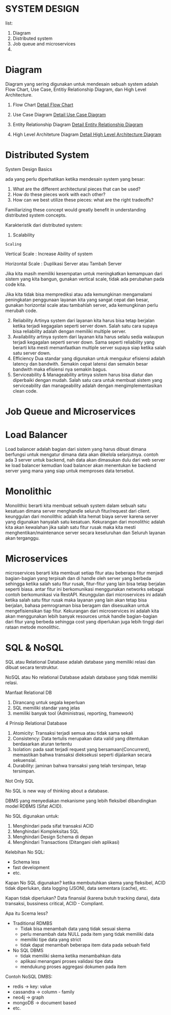 # SYSTEM DESIGN
list:
  1. Diagram
  2. Distributed system
  3. Job queue and microservices
  4. 
# Diagram

Diagram yang sering digunakan untuk mendesain sebuah system adalah Flow Chart, Use Case, Entitiy Relationship Diagram, dan High Level Architecture.

1. Flow Chart
[Detail Flow Chart](lucidchart.com/pages/what-is-a-flowchart-tutorial 'Klik disini untuk detail tentang Flow Chart')

2. Use Case Diagram
[Detail Use Case Diagram](https://www.lucidchart.com/pages/uml-use-case-diagram 'Klik disini untuk detail tentang Use Case Diagram')

3. Entity Relationship Diagram
[Detail Entity Relationship Diagram](https://www.lucidchart.com/pages/er-diagrams 'Klik disini untuk detail tentang Entity Relationship Diagram')

4. High Level Architeture Diagram
[Detail High Level Architecture Diagram](https://www.lucidchart.com/pages/architecture-diagram 'Klik disini untuk detail tentang High Level Architecture Diagram')


# Distributed System

System Design Basics

ada yang perlu diperhatikan ketika mendesain system yang besar:
1. What are the different architectural pieces that can be used?
2. How do these pieces work with each other?
3. How can we best utilize these pieces: what are the right tradeoffs?

Familiarizing these concept would greatly benefit in understanding distributed system concepts.

Karakteristik dari distributed system:
1. Scalability

  `Scaling`

  Vertical Scale    : Increase Ability of system

  Horizontal Scale  : Duplikasi Server atau Tambah Server

  Jika kita masih memiliki kesempatan untuk meningkatkan kemampuan dari sistem yang kita bangun, gunakan vertical scale, tidak ada perubahan pada code kita.

  Jika kita tidak bisa memprediksi atau ada kemungkinan mengamalami peningkatan penggunaan layanan kita yang sangat cepat dan besar, gunakan horizontal scale atau tambahlah server, ada kemungkinan perlu merubah code.

2. Reliability
  Artinya system dari layanan kita harus bisa tetap berjalan ketika terjadi kegagalan seperti server down. Salah satu cara supaya bisa reliability adalah dengan memiliki multiple server.
3. Availability
  artinya system dari layanan kita harus selalu sedia walaupun terjadi kegagalan seperti server down. Sama seperti reliability yang berarti kita mesti memanfaatkan multiple server supaya siap ketika salah satu server down.
4. Efficiency
  Dua standar yang digunakan untuk mengukur efisiensi adalah latency dan bandwith. Semakin cepat latensi dan semakin besar bandwith maka efisiensi nya semakin bagus.
5. Serviceability & Manageability
  artinya sistem harus bisa diatur dan diperbaiki dengan mudah. Salah satu cara untuk membuat sistem yang serviceability dan manageability adalah dengan mengimplementasikan clean code.


# Job Queue and Microservices

# Load Balancer
  Load balancer adalah bagian dari sistem yang harus dibuat dimana berfungsi untuk mengatur dimana data akan dikelola selanjutnya. contoh ada 3 server untuk backend, nah data akan dimasukan dulu dari web server ke load balancer kemudian load balancer akan menentukan ke backend server yang mana yang siap untuk memproses data tersebut.

# Monolithic
  Monolithic berarti kita membuat sebuah system dalam sebuah satu kesatuan dimana server menghandle seluruh fitur/request dari client.
  keunggulan dari monolithic adalah kita hemat biaya server karena server yang digunakan hanyalah satu kesatuan.
  Kekurangan dari monolithic adalah kita akan kewalahan jika salah satu fitur rusak maka kita mesti menghentikan/maintenance server secara keseluruhan dan Seluruh layanan akan terganggu.

# Microservices
  microservices berarti kita membuat setiap fitur atau beberapa fitur menjadi bagian-bagian yang terpisah dan di handle oleh server yang berbeda sehingga ketika salah satu fitur rusak, fitur-fitur yang lain bisa tetap berjalan seperti biasa. antar fitur ini berkomunikasi menggunakan networks sebagai contoh berkomunikasi via RestAPI.
  Keunggulan dari microservices ini adalah ketika salah satu fitur rusak maka layanan yang lain akan tetap bisa berjalan, bahasa pemrograman bisa beragam dan disesuaikan untuk mengefisiensikan tiap fitur.
  Kekurangan dari microservices ini adalah kita akan menggunakan lebih banyak resources untuk handle bagian-bagian dari fitur yang berbeda sehingga cost yang diperlukan juga lebih tinggi dari rataan metode monolithic.



# SQL & NoSQL

SQL atau Relational Database adalah database yang memiliki relasi dan dibuat secara terstruktur.

NoSQL atau No relational Database adalah database yang tidak memiliki relasi.

Manfaat Relational DB
1. Dirancang untuk segala keperluan
2. SQL memiliki standar yang jelas
3. memiliki banyak tool (Administrasi, reporting, framework)

4 Prinsip Relational Database
1. Atomicity: Transaksi terjadi semua atau tidak sama sekali
2. Consistency: Data tertulis merupakan data valid yang ditentukan berdasarkan aturan tertentu
3. Isolation: pada saat terjadi request yang bersamaan(Concurrent), memastikan bahwa transaksi dieksekusi seperti dijalankan secara sekuensial.
4. Durability: jaminan bahwa transaksi yang telah tersimpan, tetap tersimpan.


Not Only SQL

No SQL is new way of thinking about a database.

DBMS yang menyediakan mekanisme yang lebih fleksibel dibandingkan model RDBMS (Sifat ACID).

No SQL digunakan untuk:
1. Menghindari pada sifat transaksi ACID
2. Menghindari Kompleksitas SQL
3. Menghindari Design Schema di depan
4. Menghindari Transactions (Ditangani oleh aplikasi)

Kelebihan No SQL:
- Schema less
- fast development
- etc.

Kapan No SQL digunakan?
ketika membutuhkan skema yang fleksibel, ACID tidak diperlukan, data logging (JSON), data sementara (cache), etc.

Kapan tidak diperlukan?
Data finansial (karena butuh tracking dana), data transaksi, bussiness critical, ACID - Compliant.


Apa itu Scema less?
- Traditional RDMBS
  - Tidak bisa menambah data yang tidak sesuai skema
  - perlu menambah data NULL pada item yang tidak memiliki data
  - memiliki tipe data yang strict
  - tidak dapat menambah beberapa item data pada sebuah field
- No SQL DBMS
  - tidak memiliki skema ketika menambahkan data
  - aplikasi menangani proses validasi tipe data
  - mendukung proses aggregasi dokumen pada item

Contoh NoSQL DMBS:
- redis -> key: value
- cassandra -> column - family
- neo4j -> graph
- mongoDB -> document based
- etc.

